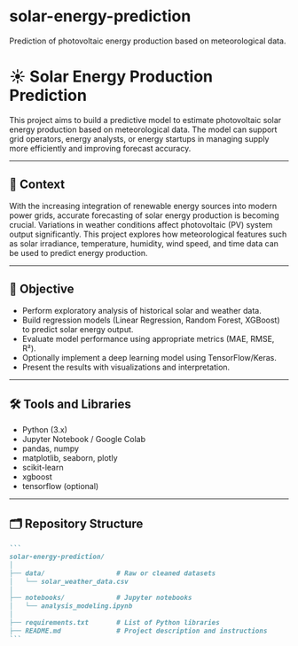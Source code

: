 # solar-energy-prediction
Prediction of photovoltaic energy production based on meteorological data.

# ☀️ Solar Energy Production Prediction

This project aims to build a predictive model to estimate photovoltaic solar energy production based on meteorological data. The model can support grid operators, energy analysts, or energy startups in managing supply more efficiently and improving forecast accuracy.

---

## 📌 Context

With the increasing integration of renewable energy sources into modern power grids, accurate forecasting of solar energy production is becoming crucial. Variations in weather conditions affect photovoltaic (PV) system output significantly. This project explores how meteorological features such as solar irradiance, temperature, humidity, wind speed, and time data can be used to predict energy production.

---

## 🎯 Objective

- Perform exploratory analysis of historical solar and weather data.
- Build regression models (Linear Regression, Random Forest, XGBoost) to predict solar energy output.
- Evaluate model performance using appropriate metrics (MAE, RMSE, R²).
- Optionally implement a deep learning model using TensorFlow/Keras.
- Present the results with visualizations and interpretation.

---

## 🛠 Tools and Libraries

- Python (3.x)
- Jupyter Notebook / Google Colab
- pandas, numpy
- matplotlib, seaborn, plotly
- scikit-learn
- xgboost
- tensorflow (optional)

---

## 🗂 Repository Structure
````markdown
```
solar-energy-prediction/
│
├── data/                  # Raw or cleaned datasets
│   └── solar_weather_data.csv
│
├── notebooks/             # Jupyter notebooks
│   └── analysis_modeling.ipynb
│
├── requirements.txt       # List of Python libraries
├── README.md              # Project description and instructions
```
````


